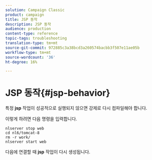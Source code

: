 ```yaml
---
solution: Campaign Classic
product: campaign
title: JSP 동작
description: JSP 동작
audience: production
content-type: reference
topic-tags: troubleshooting
translation-type: tm+mt
source-git-commit: 972885c3a38bcd3a260574bacbb3f507e11ae05b
workflow-type: tm+mt
source-wordcount: '36'
ht-degree: 16%

---
```



# JSP 동작{#jsp-behavior}

특정 **jsp** 작업이 성공적으로 실행되지 않으면 강제로 다시 컴파일해야 합니다.

이렇게 하려면 다음 명령을 입력합니다.

```
nlserver stop web
cd nl6/tomcat-8
rm -r work/
nlserver start web
```

다음에 연결할 때 **jsp** 작업이 다시 생성됩니다.
